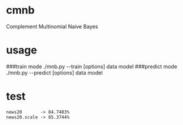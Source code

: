 cmnb
====

Complement Multinomial Naive Bayes

# usage
###train mode
    ./mnb.py --train [options] data model
###predict mode
    ./mnb.py --predict [options] data model

# test
	news20       -> 84.7483%
	news20.scale -> 85.3744%
